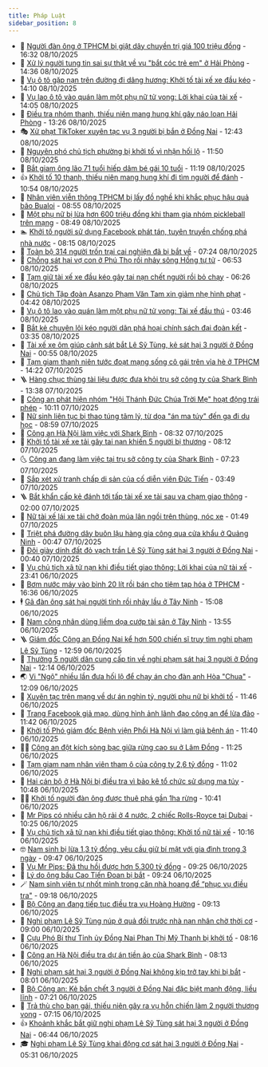 ```yaml
---
title: Pháp Luật
sidebar_position: 8
---
```


<!-- dantri-phap-luat:START -->
- 🌊 [Người đàn ông ở TPHCM bị giật dây chuyền trị giá 100 triệu đồng](https://dantri.com.vn/phap-luat/nguoi-dan-ong-o-tphcm-bi-giat-day-chuyen-tri-gia-100-trieu-dong-20251008225435205.htm) - 16:32 08/10/2025
- 🐲 [Xử lý người tung tin sai sự thật về vụ &quot;bắt cóc trẻ em&quot; ở Hải Phòng](https://dantri.com.vn/phap-luat/xu-ly-nguoi-tung-tin-sai-su-that-ve-vu-bat-coc-tre-em-o-hai-phong-20251008212431438.htm) - 14:36 08/10/2025
- 🌁 [Vụ ô tô gặp nạn trên đường đi dâng hương: Khởi tố tài xế xe đầu kéo](https://dantri.com.vn/phap-luat/vu-o-to-gap-nan-tren-duong-di-dang-huong-khoi-to-tai-xe-xe-dau-keo-20251008203917554.htm) - 14:10 08/10/2025
- 🎃 [Vụ lao ô tô vào quán làm một phụ nữ tử vong: Lời khai của tài xế](https://dantri.com.vn/phap-luat/vu-lao-o-to-vao-quan-lam-mot-phu-nu-tu-vong-loi-khai-cua-tai-xe-20251008181716391.htm) - 14:05 08/10/2025
- 🦅 [Điều tra nhóm thanh, thiếu niên mang hung khí gây náo loạn Hải Phòng](https://dantri.com.vn/phap-luat/dieu-tra-nhom-thanh-thieu-nien-mang-hung-khi-gay-nao-loan-hai-phong-20251008201054028.htm) - 13:26 08/10/2025
- 🎭 [Xử phạt TikToker xuyên tạc vụ 3 người bị bắn ở Đồng Nai](https://dantri.com.vn/phap-luat/xu-phat-tiktoker-xuyen-tac-vu-3-nguoi-bi-ban-o-dong-nai-20251008183954314.htm) - 12:43 08/10/2025
- 🤗 [Nguyên phó chủ tịch phường bị khởi tố vì nhận hối lộ](https://dantri.com.vn/phap-luat/nguyen-pho-chu-tich-phuong-bi-khoi-to-vi-nhan-hoi-lo-20251008182258656.htm) - 11:50 08/10/2025
- 🚀 [Bắt giam ông lão 71 tuổi hiếp dâm bé gái 10 tuổi](https://dantri.com.vn/phap-luat/bat-giam-ong-lao-71-tuoi-hiep-dam-be-gai-10-tuoi-20251008163234963.htm) - 11:19 08/10/2025
- 👍 [Khởi tố 10 thanh, thiếu niên mang hung khí đi tìm người để đánh](https://dantri.com.vn/phap-luat/khoi-to-10-thanh-thieu-nien-mang-hung-khi-di-tim-nguoi-de-danh-20251008174619200.htm) - 10:54 08/10/2025
- 🧐 [Nhân viên viễn thông TPHCM bị lấy đồ nghề khi khắc phục hậu quả bão Bualoi](https://dantri.com.vn/phap-luat/nhan-vien-vien-thong-tphcm-bi-lay-do-nghe-khi-khac-phuc-hau-qua-bao-bualoi-20251008153415092.htm) - 08:55 08/10/2025
- 🫶 [Một phụ nữ bị lừa hơn 600 triệu đồng khi tham gia nhóm pickleball trên mạng](https://dantri.com.vn/phap-luat/mot-phu-nu-bi-lua-hon-600-trieu-dong-khi-tham-gia-nhom-pickleball-tren-mang-20251008151634103.htm) - 08:49 08/10/2025
- 🏊 [Khởi tố người sử dụng Facebook phát tán, tuyên truyền chống phá nhà nước](https://dantri.com.vn/phap-luat/khoi-to-nguoi-su-dung-facebook-phat-tan-tuyen-truyen-chong-pha-nha-nuoc-20251008122606388.htm) - 08:15 08/10/2025
- 🌋 [Toàn bộ 314 người trốn trại cai nghiện đã bị bắt về](https://dantri.com.vn/phap-luat/toan-bo-314-nguoi-tron-trai-cai-nghien-da-bi-bat-ve-20251008095518253.htm) - 07:24 08/10/2025
- 👹 [Chồng sát hại vợ con ở Phú Thọ rồi nhảy sông Hồng tự tử](https://dantri.com.vn/phap-luat/chong-sat-hai-vo-con-o-phu-tho-roi-nhay-song-hong-tu-tu-20251008134508665.htm) - 06:53 08/10/2025
- 🫣 [Tạm giữ tài xế xe đầu kéo gây tai nạn chết người rồi bỏ chạy](https://dantri.com.vn/phap-luat/tam-giu-tai-xe-xe-dau-keo-gay-tai-nan-chet-nguoi-roi-bo-chay-20251008130356538.htm) - 06:26 08/10/2025
- 🎃 [Chủ tịch Tập đoàn Asanzo Phạm Văn Tam xin giảm nhẹ hình phạt](https://dantri.com.vn/phap-luat/chu-tich-tap-doan-asanzo-pham-van-tam-xin-giam-nhe-hinh-phat-20251008111840475.htm) - 04:42 08/10/2025
- 🌝 [Vụ ô tô lao vào quán làm một phụ nữ tử vong: Tài xế đầu thú](https://dantri.com.vn/phap-luat/vu-o-to-lao-vao-quan-lam-mot-phu-nu-tu-vong-tai-xe-dau-thu-20251008102850494.htm) - 03:46 08/10/2025
- 🚀 [Bắt kẻ chuyên lôi kéo người dân phá hoại chính sách đại đoàn kết](https://dantri.com.vn/phap-luat/bat-ke-chuyen-loi-keo-nguoi-dan-pha-hoai-chinh-sach-dai-doan-ket-20251008100838584.htm) - 03:35 08/10/2025
- 🥷 [Tài xế xe ôm giúp cảnh sát bắt Lê Sỹ Tùng, kẻ sát hại 3 người ở Đồng Nai](https://dantri.com.vn/phap-luat/tai-xe-xe-om-giup-canh-sat-bat-le-sy-tung-ke-sat-hai-3-nguoi-o-dong-nai-20251008002307684.htm) - 00:55 08/10/2025
- 👺 [Tạm giam thanh niên tước đoạt mạng sống cô gái trên vỉa hè ở TPHCM](https://dantri.com.vn/phap-luat/tam-giam-thanh-nien-tuoc-doat-mang-song-co-gai-tren-via-he-o-tphcm-20251007202831503.htm) - 14:22 07/10/2025
- 🪜 [Hàng chục thùng tài liệu được đưa khỏi trụ sở công ty của Shark Bình](https://dantri.com.vn/phap-luat/hang-chuc-thung-tai-lieu-duoc-dua-khoi-tru-so-cong-ty-cua-shark-binh-20251007202537045.htm) - 13:38 07/10/2025
- 🦄 [Công an phát hiện nhóm &quot;Hội Thánh Đức Chúa Trời Mẹ&quot; hoạt động trái phép](https://dantri.com.vn/phap-luat/cong-an-phat-hien-nhom-hoi-thanh-duc-chua-troi-me-hoat-dong-trai-phep-20251007170438758.htm) - 10:11 07/10/2025
- 🦍 [Nữ sinh liên tục bị thao túng tâm lý, từ dọa &quot;án ma túy&quot; đến gạ đi du học](https://dantri.com.vn/phap-luat/nu-sinh-lien-tuc-bi-thao-tung-tam-ly-tu-doa-an-ma-tuy-den-ga-di-du-hoc-20251007154029005.htm) - 08:59 07/10/2025
- 🌁 [Công an Hà Nội làm việc với Shark Bình](https://dantri.com.vn/phap-luat/cong-an-ha-noi-lam-viec-voi-shark-binh-20251007120134046.htm) - 08:32 07/10/2025
- 💯 [Khởi tố tài xế xe tải gây tai nạn khiến 5 người bị thương](https://dantri.com.vn/phap-luat/khoi-to-tai-xe-xe-tai-gay-tai-nan-khien-5-nguoi-bi-thuong-20251007145120540.htm) - 08:12 07/10/2025
- 🌜 [Công an đang làm việc tại trụ sở công ty của Shark Bình](https://dantri.com.vn/phap-luat/cong-an-dang-lam-viec-tai-tru-so-cong-ty-cua-shark-binh-20251007141453058.htm) - 07:23 07/10/2025
- 👹 [Sắp xét xử tranh chấp di sản của cố diễn viên Đức Tiến](https://dantri.com.vn/phap-luat/sap-xet-xu-tranh-chap-di-san-cua-co-dien-vien-duc-tien-20251007103709387.htm) - 03:49 07/10/2025
- 🪜 [Bắt khẩn cấp kẻ đánh tới tấp tài xế xe tải sau va chạm giao thông](https://dantri.com.vn/phap-luat/bat-khan-cap-ke-danh-toi-tap-tai-xe-xe-tai-sau-va-cham-giao-thong-20251007080720396.htm) - 02:00 07/10/2025
- 🦩 [Nữ tài xế lái xe tải chở đoàn múa lân ngồi trên thùng, nóc xe](https://dantri.com.vn/phap-luat/nu-tai-xe-lai-xe-tai-cho-doan-mua-lan-ngoi-tren-thung-noc-xe-20251007075410112.htm) - 01:49 07/10/2025
- 💂 [Triệt phá đường dây buôn lậu hàng gia công qua cửa khẩu ở Quảng Ninh](https://dantri.com.vn/phap-luat/triet-pha-duong-day-buon-lau-hang-gia-cong-qua-cua-khau-o-quang-ninh-20251007074004373.htm) - 00:47 07/10/2025
- 💃 [Đôi giày dính đất đỏ vạch trần Lê Sỹ Tùng sát hại 3 người ở Đồng Nai](https://dantri.com.vn/phap-luat/doi-giay-dinh-dat-do-vach-tran-le-sy-tung-sat-hai-3-nguoi-o-dong-nai-20251007003118774.htm) - 00:40 07/10/2025
- 🧐 [Vụ chủ tịch xã tử nạn khi điều tiết giao thông: Lời khai của nữ tài xế](https://dantri.com.vn/phap-luat/vu-chu-tich-xa-tu-nan-khi-dieu-tiet-giao-thong-loi-khai-cua-nu-tai-xe-20251007055458376.htm) - 23:41 06/10/2025
- 🤗 [Bơm nước máy vào bình 20 lít rồi bán cho tiệm tạp hóa ở TPHCM](https://dantri.com.vn/phap-luat/bom-nuoc-may-vao-binh-20-lit-roi-ban-cho-tiem-tap-hoa-o-tphcm-20251006224748307.htm) - 16:36 06/10/2025
- 🕴 [Gã đàn ông sát hại người tình rồi nhảy lầu ở Tây Ninh](https://dantri.com.vn/phap-luat/ga-dan-ong-sat-hai-nguoi-tinh-roi-nhay-lau-o-tay-ninh-20251006213037075.htm) - 15:08 06/10/2025
- 🐎 [Nam công nhân dùng liềm dọa cướp tài sản ở Tây Ninh](https://dantri.com.vn/phap-luat/nam-cong-nhan-dung-liem-doa-cuop-tai-san-o-tay-ninh-20251006202500684.htm) - 13:55 06/10/2025
- 🪜 [Giám đốc Công an Đồng Nai kể hơn 500 chiến sĩ truy tìm nghi phạm Lê Sỹ Tùng](https://dantri.com.vn/phap-luat/giam-doc-cong-an-dong-nai-ke-hon-500-chien-si-truy-tim-nghi-pham-le-sy-tung-20251006184526132.htm) - 12:59 06/10/2025
- 🤭 [Thưởng 5 người dân cung cấp tin về nghi phạm sát hại 3 người ở Đồng Nai](https://dantri.com.vn/phap-luat/thuong-5-nguoi-dan-cung-cap-tin-ve-nghi-pham-sat-hai-3-nguoi-o-dong-nai-20251006171053863.htm) - 12:14 06/10/2025
- 🌏 [Vi &quot;Ngộ&quot; nhiều lần đưa hối lộ để chạy án cho đàn anh Hòa &quot;Chua&quot;](https://dantri.com.vn/phap-luat/vi-ngo-nhieu-lan-dua-hoi-lo-de-chay-an-cho-dan-anh-hoa-chua-20251006185130482.htm) - 12:09 06/10/2025
- 🎃 [Xuyên tạc trên mạng về dự án nghìn tỷ, người phụ nữ bị khởi tố](https://dantri.com.vn/phap-luat/xuyen-tac-tren-mang-ve-du-an-nghin-ty-nguoi-phu-nu-bi-khoi-to-20251006162944018.htm) - 11:46 06/10/2025
- 🗽 [Trang Facebook giả mạo, dùng hình ảnh lãnh đạo công an để lừa đảo](https://dantri.com.vn/phap-luat/trang-facebook-gia-mao-dung-hinh-anh-lanh-dao-cong-an-de-lua-dao-20251006175027257.htm) - 11:42 06/10/2025
- 🌁 [Khởi tố Phó giám đốc Bệnh viện Phổi Hà Nội vì làm giả bệnh án](https://dantri.com.vn/phap-luat/khoi-to-pho-giam-doc-benh-vien-phoi-ha-noi-vi-lam-gia-benh-an-20251006183320353.htm) - 11:40 06/10/2025
- 🧑‍💻 [Công an đột kích sòng bạc giữa rừng cao su ở Lâm Đồng](https://dantri.com.vn/phap-luat/cong-an-dot-kich-song-bac-giua-rung-cao-su-o-lam-dong-20251006171255502.htm) - 11:25 06/10/2025
- 🌮 [Tạm giam nam nhân viên tham ô của công ty 2,6 tỷ đồng](https://dantri.com.vn/phap-luat/tam-giam-nam-nhan-vien-tham-o-cua-cong-ty-26-ty-dong-20251006172841981.htm) - 11:02 06/10/2025
- 🤗 [Hai cán bộ ở Hà Nội bị điều tra vì bảo kê tổ chức sử dụng ma túy](https://dantri.com.vn/phap-luat/hai-can-bo-o-ha-noi-bi-dieu-tra-vi-bao-ke-to-chuc-su-dung-ma-tuy-20251006173504296.htm) - 10:48 06/10/2025
- 👨‍🏫 [Khởi tố người đàn ông được thuê phá gần 1ha rừng](https://dantri.com.vn/phap-luat/khoi-to-nguoi-dan-ong-duoc-thue-pha-gan-1ha-rung-20251006163237494.htm) - 10:41 06/10/2025
- 🎉 [Mr Pips có nhiều căn hộ rải ở 4 nước, 2 chiếc Rolls-Royce tại Dubai](https://dantri.com.vn/phap-luat/mr-pips-co-nhieu-can-ho-rai-o-4-nuoc-2-chiec-rolls-royce-tai-dubai-20251006170946052.htm) - 10:25 06/10/2025
- 🤗 [Vụ chủ tịch xã tử nạn khi điều tiết giao thông: Khởi tố nữ tài xế](https://dantri.com.vn/phap-luat/vu-chu-tich-xa-tu-nan-khi-dieu-tiet-giao-thong-khoi-to-nu-tai-xe-20251006163534295.htm) - 10:16 06/10/2025
- 🤓 [Nam sinh bị lừa 1,3 tỷ đồng, yêu cầu giữ bí mật với gia đình trong 3 ngày](https://dantri.com.vn/phap-luat/nam-sinh-bi-lua-13-ty-dong-yeu-cau-giu-bi-mat-voi-gia-dinh-trong-3-ngay-20251006153938798.htm) - 09:47 06/10/2025
- 👹 [Vụ Mr Pips: Đã thu hồi được hơn 5.300 tỷ đồng](https://dantri.com.vn/phap-luat/vu-mr-pips-da-thu-hoi-duoc-hon-5300-ty-dong-20251006160819890.htm) - 09:25 06/10/2025
- 🐘 [Lý do ông bầu Cao Tiến Đoan bị bắt](https://dantri.com.vn/phap-luat/ly-do-ong-bau-cao-tien-doan-bi-bat-20251006162029011.htm) - 09:24 06/10/2025
- 🪄 [Nam sinh viên tự nhốt mình trong căn nhà hoang để “phục vụ điều tra&quot;](https://dantri.com.vn/phap-luat/nam-sinh-vien-tu-nhot-minh-trong-can-nha-hoang-de-phuc-vu-dieu-tra-20251006160442558.htm) - 09:18 06/10/2025
- 💄 [Bộ Công an đang tiếp tục điều tra vụ Hoàng Hường](https://dantri.com.vn/phap-luat/bo-cong-an-dang-tiep-tuc-dieu-tra-vu-hoang-huong-20251006160023289.htm) - 09:13 06/10/2025
- 🐎 [Nghi phạm Lê Sỹ Tùng núp ở quả đồi trước nhà nạn nhân chờ thời cơ](https://dantri.com.vn/phap-luat/nghi-pham-le-sy-tung-nup-o-qua-doi-truoc-nha-nan-nhan-cho-thoi-co-20251005182400598.htm) - 09:00 06/10/2025
- 💯 [Cựu Phó Bí thư Tỉnh ủy Đồng Nai Phan Thị Mỹ Thanh bị khởi tố](https://dantri.com.vn/phap-luat/cuu-pho-bi-thu-tinh-uy-dong-nai-phan-thi-my-thanh-bi-khoi-to-20251006125848528.htm) - 08:16 06/10/2025
- 💯 [Công an Hà Nội điều tra dự án tiền ảo của Shark Bình](https://dantri.com.vn/phap-luat/cong-an-ha-noi-dieu-tra-du-an-tien-ao-cua-shark-binh-20251005161525360.htm) - 08:13 06/10/2025
- 🌈 [Nghi phạm sát hại 3 người ở Đồng Nai không kịp trở tay khi bị bắt](https://dantri.com.vn/phap-luat/nghi-pham-sat-hai-3-nguoi-o-dong-nai-khong-kip-tro-tay-khi-bi-bat-20251006140332706.htm) - 08:01 06/10/2025
- 🧠 [Bộ Công an: Kẻ bắn chết 3 người ở Đồng Nai đặc biệt manh động, liều lĩnh](https://dantri.com.vn/phap-luat/bo-cong-an-ke-ban-chet-3-nguoi-o-dong-nai-dac-biet-manh-dong-lieu-linh-20251006141415581.htm) - 07:21 06/10/2025
- 🌈 [Trả thù cho bạn gái, thiếu niên gây ra vụ hỗn chiến làm 2 người thương vong](https://dantri.com.vn/phap-luat/tra-thu-cho-ban-gai-thieu-nien-gay-ra-vu-hon-chien-lam-2-nguoi-thuong-vong-20251006104915781.htm) - 07:15 06/10/2025
- 👍 [Khoảnh khắc bắt giữ nghi phạm Lê Sỹ Tùng sát hại 3 người ở Đồng Nai](https://dantri.com.vn/phap-luat/khoanh-khac-bat-giu-nghi-pham-le-sy-tung-sat-hai-3-nguoi-o-dong-nai-20251006132630083.htm) - 06:44 06/10/2025
- 🎓 [Nghi phạm Lê Sỹ Tùng khai động cơ sát hại 3 người ở Đồng Nai](https://dantri.com.vn/phap-luat/nghi-pham-le-sy-tung-khai-dong-co-sat-hai-3-nguoi-o-dong-nai-20251006121513978.htm) - 05:31 06/10/2025<!-- dantri-phap-luat:END -->
